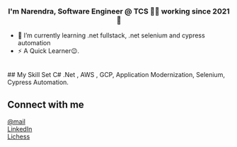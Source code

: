 ### <div align="center">I'm Narendra, Software Engineer @ TCS 👨‍💻 working since 2021 🚀</div>  
  - 🌱 I’m currently learning .net fullstack, .net selenium and cypress automation   
  - ⚡ A Quick Learner😉.
<br/>  
## My Skill Set  
C# .Net , AWS , GCP, Application Modernization, Selenium, Cypress Automation.

## Connect with me  

<a href="mailto:gadgil.n5@gmail.com">@mail</a> <br>
<a href="https://www.linkedin.com/in/narendra-gadgil-6867061b9/">LinkedIn</a><br>
<a href="https://lichess.org/@/Narendra_Gadgil">Lichess</a>

